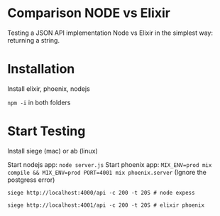 # Comparison NODE vs Elixir
Testing a JSON API implementation Node vs Elixir in the simplest way: returning a string.

# Installation
Install elixir, phoenix, nodejs

`npm -i` in both folders

# Start Testing
Install siege (mac) or ab (linux)

Start nodejs app: `node server.js`
Start phoenix app: `MIX_ENV=prod mix compile && MIX_ENV=prod PORT=4001 mix phoenix.server` (Ignore the postgress error)

`siege http://localhost:4000/api -c 200 -t 20S # node expess` 

`siege http://localhost:4001/api -c 200 -t 20S # elixir phoenix`

